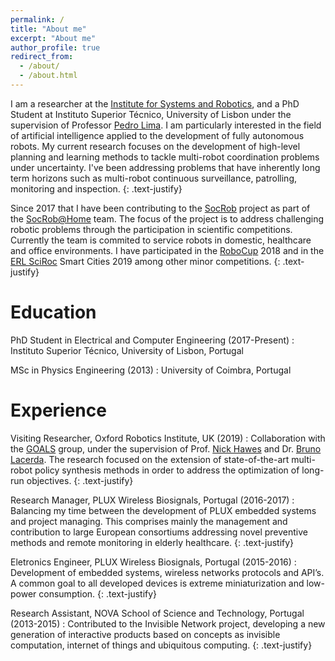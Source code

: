 ```yaml
---
permalink: /
title: "About me"
excerpt: "About me"
author_profile: true
redirect_from: 
  - /about/
  - /about.html
---
```


 I am a researcher at the [Institute for Systems and Robotics](https://welcome.isr.tecnico.ulisboa.pt), and a PhD Student at Instituto Superior Técnico, University of Lisbon under the supervision of Professor [Pedro Lima](http://users.isr.ist.utl.pt/~pal/index.html). I am particularly interested in the field of artificial intelligence applied to the development of fully autonomous robots. My current research focuses on the development of high-level planning and learning methods to tackle multi-robot coordination problems under uncertainty. I've been addressing problems that have inherently long term horizons such as multi-robot continuous surveillance, patrolling, monitoring and inspection.
 {: .text-justify}

 Since 2017 that I have been contributing to the [SocRob](https://irsgroup.isr.tecnico.ulisboa.pt/socrob/) project as part of the [SocRob@Home](https://irsgroup.isr.tecnico.ulisboa.pt/projects/socrob-home/) team. The focus of the project is to address challenging robotic problems through the participation in scientific competitions. Currently the team is commited to service robots in domestic, healthcare and office environments. I have participated in the [RoboCup](https://www.robocup.org) 2018 and in the [ERL SciRoc](https://www.eu-robotics.net/robotics_league/index.html) Smart Cities 2019 among other minor competitions.
 {: .text-justify}

Education
======
<i class="fas fa-graduation-cap" aria-hidden="true"></i> PhD Student in Electrical and Computer Engineering (2017-Present)
:   Instituto Superior Técnico, University of Lisbon, Portugal

<i class="fas fa-graduation-cap" aria-hidden="true"></i> MSc in Physics Engineering (2013)
:   University of Coimbra, Portugal

Experience
======
<i class="fas fa-building" aria-hidden="true"></i> Visiting Researcher, Oxford Robotics Institute, UK (2019)
:   Collaboration with the [GOALS](https://ori.ox.ac.uk/labs/goals/) group, under the supervision of Prof. [Nick Hawes](https://www.robots.ox.ac.uk/~nickh/) and Dr. [Bruno Lacerda](https://ori.ox.ac.uk/people/bruno-lacerda/). The research focused on the extension of state-of-the-art multi-robot policy synthesis methods in order to address the optimization of long-run objectives.
{: .text-justify}

<i class="fas fa-building" aria-hidden="true"></i> Research Manager, PLUX Wireless Biosignals, Portugal (2016-2017)
:   Balancing my time between the development of PLUX embedded systems and project managing. This comprises mainly the management and contribution to large European consortiums addressing novel preventive methods and remote monitoring in elderly healthcare.
{: .text-justify}

<i class="fas fa-building" aria-hidden="true"></i> Eletronics Engineer, PLUX Wireless Biosignals, Portugal (2015-2016)
:   Development of embedded systems, wireless networks protocols and API’s. A common goal to all developed devices is extreme miniaturization and low-power consumption.
{: .text-justify}

<i class="fas fa-building" aria-hidden="true"></i> Research Assistant, NOVA School of Science and Technology, Portugal (2013-2015)
:   Contributed to the Invisible Network project, developing a new generation of interactive products based on concepts as invisible computation, internet of things and ubiquitous computing.
{: .text-justify}
